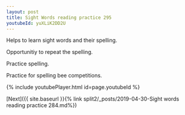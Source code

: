 ```yaml
---
layout: post
title: Sight Words reading practice 295
youtubeId: yuXLiK2DD2U
---
```

 
 
Helps to learn sight words and their spelling.

Opportunitiy to repeat the spelling. 

Practice spelling. 
 
Practice for spelling bee competitions. 
 
{% include youtubePlayer.html id=page.youtubeId %}
 
 

[Next]({{ site.baseurl }}{% link  split2/_posts/2019-04-30-Sight words reading practice 284.md%})
 
